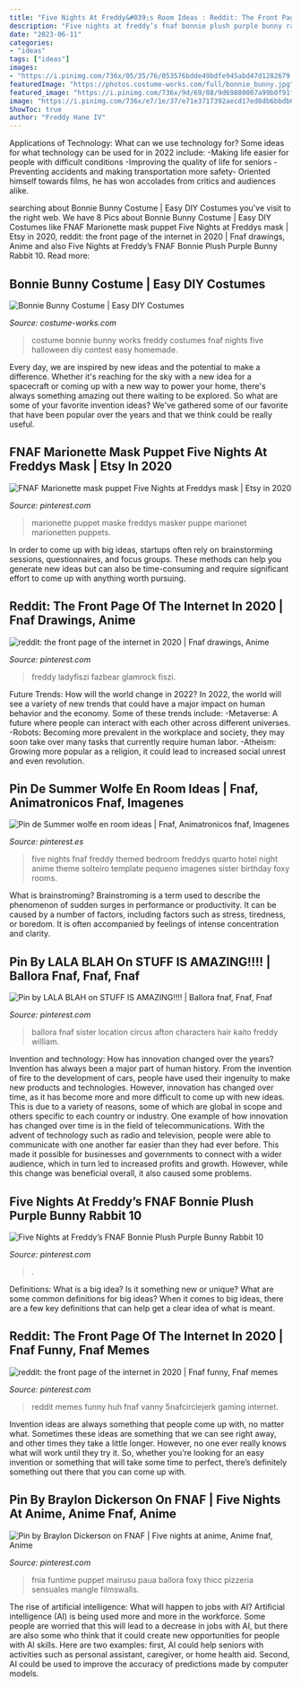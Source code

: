 ```yaml
---
title: "Five Nights At Freddy&#039;s Room Ideas : Reddit: The Front Page Of The Internet In 2020"
description: "Five nights at freddy’s fnaf bonnie plush purple bunny rabbit 10"
date: "2023-06-11"
categories:
- "ideas"
tags: ["ideas"]
images:
- "https://i.pinimg.com/736x/05/35/76/053576bdde49bdfe945abd47d1282679.jpg"
featuredImage: "https://photos.costume-works.com/full/bonnie_bunny.jpg"
featured_image: "https://i.pinimg.com/736x/9d/69/88/9d69880007a99b0f91fb68059d0e945d.jpg"
image: "https://i.pinimg.com/736x/e7/1e/37/e71e3717392aecd17ed8db6bbdb697e4.jpg"
ShowToc: true
author: "Freddy Hane IV"
---
```



Applications of Technology: What can we use technology for?
Some ideas for what technology can be used for in 2022 include: 
-Making life easier for people with difficult conditions 
-Improving the quality of life for seniors 
-Preventing accidents and making transportation more safety- Oriented himself towards films, he has won accolades from critics and audiences alike.

	

		
searching about Bonnie Bunny Costume | Easy DIY Costumes you've visit to the right web. We have 8 Pics about Bonnie Bunny Costume | Easy DIY Costumes like FNAF Marionette mask puppet Five Nights at Freddys mask | Etsy in 2020, reddit: the front page of the internet in 2020 | Fnaf drawings, Anime and also Five Nights at Freddy’s FNAF Bonnie Plush Purple Bunny Rabbit 10. Read more:
		
    
## Bonnie Bunny Costume | Easy DIY Costumes

<img loading=lazy src="https://photos.costume-works.com/full/bonnie_bunny.jpg" onerror="this.onerror=null;this.src='https://tse4.mm.bing.net/th?id=OIP.Sk79zrzQWoK4qXH_q0i6DAHaMf&amp;pid=15.1';" alt="Bonnie Bunny Costume | Easy DIY Costumes">

_Source: costume-works.com_

>costume bonnie bunny works freddy costumes fnaf nights five halloween diy contest easy homemade. 

	

Every day, we are inspired by new ideas and the potential to make a difference. Whether it's reaching for the sky with a new idea for a spacecraft or coming up with a new way to power your home, there's always something amazing out there waiting to be explored. So what are some of your favorite invention ideas? We've gathered some of our favorite that have been popular over the years and that we think could be really useful.

    
## FNAF Marionette Mask Puppet Five Nights At Freddys Mask | Etsy In 2020

<img loading=lazy src="https://i.pinimg.com/736x/9d/69/88/9d69880007a99b0f91fb68059d0e945d.jpg" onerror="this.onerror=null;this.src='https://tse3.mm.bing.net/th?id=OIP.QXYkpITx6EGN8-N480OWqgHaNF&amp;pid=15.1';" alt="FNAF Marionette mask puppet Five Nights at Freddys mask | Etsy in 2020">

_Source: pinterest.com_

>marionette puppet maske freddys masker puppe marionet marionetten puppets. 

	

In order to come up with big ideas, startups often rely on brainstorming sessions, questionnaires, and focus groups. These methods can help you generate new ideas but can also be time-consuming and require significant effort to come up with anything worth pursuing.

    
## Reddit: The Front Page Of The Internet In 2020 | Fnaf Drawings, Anime

<img loading=lazy src="https://i.pinimg.com/736x/05/35/76/053576bdde49bdfe945abd47d1282679.jpg" onerror="this.onerror=null;this.src='https://tse4.mm.bing.net/th?id=OIP.IUcF-O1M_w-sxDGfVnSG8wHaKe&amp;pid=15.1';" alt="reddit: the front page of the internet in 2020 | Fnaf drawings, Anime">

_Source: pinterest.com_

>freddy ladyfiszi fazbear glamrock fiszi. 

	

Future Trends: How will the world change in 2022?
In 2022, the world will see a variety of new trends that could have a major impact on human behavior and the economy. Some of these trends include: 
-Metaverse: A future where people can interact with each other across different universes. 
-Robots: Becoming more prevalent in the workplace and society, they may soon take over many tasks that currently require human labor. 
-Atheism: Growing more popular as a religion, it could lead to increased social unrest and even revolution.

    
## Pin De Summer Wolfe En Room Ideas | Fnaf, Animatronicos Fnaf, Imagenes

<img loading=lazy src="https://i.pinimg.com/736x/e7/1e/37/e71e3717392aecd17ed8db6bbdb697e4.jpg" onerror="this.onerror=null;this.src='https://tse1.mm.bing.net/th?id=OIP.m8nuwxl2YsBBLBGy8p-xPAHaJ3&amp;pid=15.1';" alt="Pin de Summer wolfe en room ideas | Fnaf, Animatronicos fnaf, Imagenes">

_Source: pinterest.es_

>five nights fnaf freddy themed bedroom freddys quarto hotel night anime theme solteiro template pequeno imagenes sister birthday foxy rooms. 

	

What is brainstroming?
Brainstroming is a term used to describe the phenomenon of sudden surges in performance or productivity. It can be caused by a number of factors, including factors such as stress, tiredness, or boredom. It is often accompanied by feelings of intense concentration and clarity.

    
## Pin By LALA BLAH On STUFF IS AMAZING!!!! | Ballora Fnaf, Fnaf, Fnaf

<img loading=lazy src="https://i.pinimg.com/736x/a3/d0/b0/a3d0b09589f56ba2e0222af44e26ff0b.jpg" onerror="this.onerror=null;this.src='https://tse2.mm.bing.net/th?id=OIP.JkYUCVLKGEyBAfJkKCtkGAHaLN&amp;pid=15.1';" alt="Pin by LALA BLAH on STUFF IS AMAZING!!!! | Ballora fnaf, Fnaf, Fnaf">

_Source: pinterest.com_

>ballora fnaf sister location circus afton characters hair kaito freddy william. 

	

Invention and technology: How has innovation changed over the years?
Invention has always been a major part of human history. From the invention of fire to the development of cars, people have used their ingenuity to make new products and technologies. However, innovation has changed over time, as it has become more and more difficult to come up with new ideas. This is due to a variety of reasons, some of which are global in scope and others specific to each country or industry.
One example of how innovation has changed over time is in the field of telecommunications. With the advent of technology such as radio and television, people were able to communicate with one another far easier than they had ever before. This made it possible for businesses and governments to connect with a wider audience, which in turn led to increased profits and growth. However, while this change was beneficial overall, it also caused some problems.

    
## Five Nights At Freddy’s FNAF Bonnie Plush Purple Bunny Rabbit 10

<img loading=lazy src="https://i.pinimg.com/736x/d9/d4/12/d9d4120e60f4cbf88be17e5044b330d2.jpg" onerror="this.onerror=null;this.src='https://tse1.mm.bing.net/th?id=OIP.bvXdRVZKqGmFJJam2MIqawHaNk&amp;pid=15.1';" alt="Five Nights at Freddy’s FNAF Bonnie Plush Purple Bunny Rabbit 10">

_Source: pinterest.com_

>. 

	

Definitions: What is a big idea? Is it something new or unique? What are some common definitions for big ideas?
When it comes to big ideas, there are a few key definitions that can help get a clear idea of what is meant.

    
## Reddit: The Front Page Of The Internet In 2020 | Fnaf Funny, Fnaf Memes

<img loading=lazy src="https://i.pinimg.com/736x/a2/06/e2/a206e29cc94be27b72aac6f84de16989.jpg" onerror="this.onerror=null;this.src='https://tse4.mm.bing.net/th?id=OIP.bOQhzGH3uxLM9_NTar3ONgHaLF&amp;pid=15.1';" alt="reddit: the front page of the internet in 2020 | Fnaf funny, Fnaf memes">

_Source: pinterest.com_

>reddit memes funny huh fnaf vanny 5nafcirclejerk gaming internet. 

	

Invention ideas are always something that people come up with, no matter what. Sometimes these ideas are something that we can see right away, and other times they take a little longer. However, no one ever really knows what will work until they try it. So, whether you’re looking for an easy invention or something that will take some time to perfect, there’s definitely something out there that you can come up with.

    
## Pin By Braylon Dickerson On FNAF | Five Nights At Anime, Anime Fnaf, Anime

<img loading=lazy src="https://i.pinimg.com/736x/8e/7d/82/8e7d82748d6c416f593cab60d72c6e58.jpg" onerror="this.onerror=null;this.src='https://tse2.mm.bing.net/th?id=OIP.oN0yz4DMSXv3MiAYP10BHQHaKs&amp;pid=15.1';" alt="Pin by Braylon Dickerson on FNAF | Five nights at anime, Anime fnaf, Anime">

_Source: pinterest.com_

>fnia funtime puppet mairusu paua ballora foxy thicc pizzeria sensuales mangle filmswalls. 

	

The rise of artificial intelligence: What will happen to jobs with AI?
Artificial intelligence (AI) is being used more and more in the workforce. Some people are worried that this will lead to a decrease in jobs with AI, but there are also some who think that it could create new opportunities for people with AI skills. Here are two examples: first, AI could help seniors with activities such as personal assistant, caregiver, or home health aid. Second, AI could be used to improve the accuracy of predictions made by computer models.

